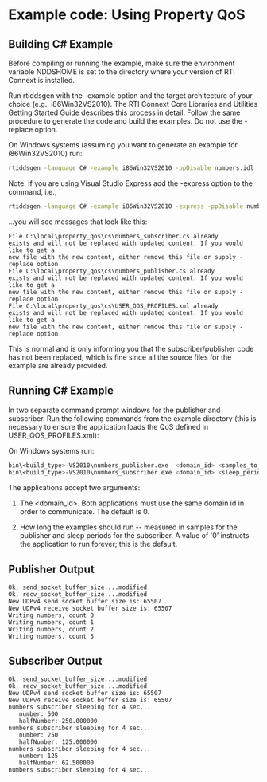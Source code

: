 # Example code: Using Property QoS

## Building C# Example

Before compiling or running the example, make sure the environment variable
NDDSHOME is set to the directory where your version of RTI Connext is installed.

Run rtiddsgen with the -example option and the target architecture of your
choice (e.g., i86Win32VS2010). The RTI Connext Core Libraries and Utilities
Getting Started Guide describes this process in detail. Follow the same
procedure to generate the code and build the examples. Do not use the -replace
option.

On Windows systems (assuming you want to generate an example for i86Win32VS2010)
run:

```sh
rtiddsgen -language C# -example i86Win32VS2010 -ppDisable numbers.idl
```

Note: If you are using Visual Studio Express add the -express option to the
command, i.e.,

```sh
rtiddsgen -language C# -example i86Win32VS2010 -express -ppDisable numbers.idl
```

...you will see messages that look like this:

```
File C:\local\property_qos\cs\numbers_subscriber.cs already
exists and will not be replaced with updated content. If you would like to get a
new file with the new content, either remove this file or supply -replace option.
File C:\local\property_qos\cs\numbers_publisher.cs already
exists and will not be replaced with updated content. If you would like to get a
new file with the new content, either remove this file or supply -replace option.
File C:\local\property_qos\cs\USER_QOS_PROFILES.xml already
exists and will not be replaced with updated content. If you would like to get a
new file with the new content, either remove this file or supply -replace option.
```

This is normal and is only informing you that the subscriber/publisher code has
not been replaced, which is fine since all the source files for the example are
already provided.

## Running C# Example

In two separate command prompt windows for the publisher and subscriber. Run
the following commands from the example directory (this is necessary to ensure
the application loads the QoS defined in USER_QOS_PROFILES.xml):

On Windows systems run:

```sh
bin\<build_type>-VS2010\numbers_publisher.exe  <domain_id> <samples_to_send>
bin\<build_type>-VS2010\numbers_subscriber.exe <domain_id> <sleep_periods>
```

The applications accept two arguments:

1.  The <domain_id>. Both applications must use the same domain id in order to
    communicate. The default is 0.

2.  How long the examples should run -- measured in samples for the publisher
    and sleep periods for the subscriber. A value of '0' instructs the
    application to run forever; this is the default.

## Publisher Output

```
Ok, send_socket_buffer_size....modified
Ok, recv_socket_buffer_size....modified
New UDPv4 send socket buffer size is: 65507
New UDPv4 receive socket buffer size is: 65507
Writing numbers, count 0
Writing numbers, count 1
Writing numbers, count 2
Writing numbers, count 3
```

## Subscriber Output

```
Ok, send_socket_buffer_size....modified
Ok, recv_socket_buffer_size....modified
New UDPv4 send socket buffer size is: 65507
New UDPv4 receive socket buffer size is: 65507
numbers subscriber sleeping for 4 sec...
   number: 500
   halfNumber: 250.000000
numbers subscriber sleeping for 4 sec...
   number: 250
   halfNumber: 125.000000
numbers subscriber sleeping for 4 sec...
   number: 125
   halfNumber: 62.500000
numbers subscriber sleeping for 4 sec...
```

